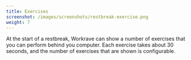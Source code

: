 ```yaml
---
title: Exercises
screenshot: /images/screenshots/restbreak-exercise.png
weight: 7
---
```


At the start of a restbreak, Workrave can show a number of exercises that you can perform behind you computer.
Each exercise takes about 30 seconds, and the number of exercises that are shown is configurable.

